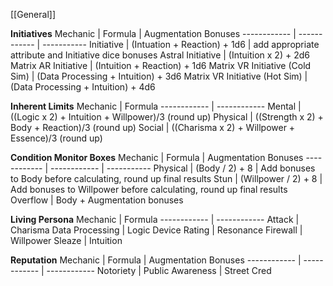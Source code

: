[[General]]

**Initiatives**
Mechanic | Formula | Augmentation Bonuses
------------ | ------------ | -----------
Initiative | (Intuation + Reaction) + 1d6 | add appropriate attribute and Initiative dice bonuses
Astral Initiative | (Intuition x 2) + 2d6
Matrix AR Initiative | (Intuition + Reaction) + 1d6
Matrix VR Initiative (Cold Sim) | (Data Processing + Intuition) + 3d6
Matrix VR Initiative (Hot Sim) | (Data Processing + Intuition) + 4d6

**Inherent Limits**
Mechanic | Formula
------------ | ------------
Mental | ((Logic x 2) + Intuition + Willpower)/3 (round up)
Physical | ((Strength x 2) + Body + Reaction)/3 (round up)
Social | ((Charisma x 2) + Willpower + Essence)/3 (round up)

**Condition Monitor Boxes**
Mechanic | Formula | Augmentation Bonuses
------------ | ------------ | -----------
Physical | (Body / 2) + 8 | Add bonuses to Body before calculating, round up final results
Stun | (Willpower / 2) + 8 | Add bonuses to Willpower before calculating, round up final results
Overflow | Body + Augmentation bonuses

**Living Persona**
Mechanic | Formula
------------ | ------------
Attack | Charisma
Data Processing | Logic
Device Rating | Resonance
Firewall | Willpower
Sleaze | Intuition

**Reputation**
Mechanic | Formula | Augmentation Bonuses
------------ | ------------ | ------------
Notoriety | Public Awareness | Street Cred


